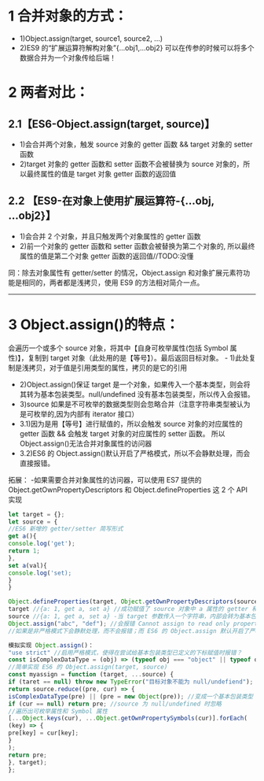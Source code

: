 # 1 合并对象的方式：

- 1)Object.assign(target, source1, source2, ...)
- 2)ES9 的“扩展运算符解构对象”{...obj1,...obj2}
  可以在传参的时候可以将多个数据合并为一个对象传给后端！

# 2 两者对比：

## 2.1【ES6-Object.assign(target, source)】

- 1)会合并两个对象，触发 source 对象的 getter 函数 && target 对象的 setter 函数
- 2)target 对象的 getter 函数和 setter 函数不会被替换为 source 对象的，所以最终属性的值是 target 对象 getter 函数的返回值

## 2.2 【ES9-在对象上使用扩展运算符-{...obj, ...obj2}】

- 1)会合并 2 个对象，并且只触发两个对象属性的 getter 函数
- 2)前一个对象的 getter 函数和 setter 函数会被替换为第二个对象的, 所以最终属性的值是第二个对象 getter 函数的返回值//TODO:没懂

同：除去对象属性有 getter/setter 的情况，Object.assign 和对象扩展元素符功能是相同的，两者都是浅拷贝，使用 ES9 的方法相对简介一点。

---

# 3 Object.assign()的特点：

会遍历一个或多个 source 对象，将其中【自身可枚举属性(包括 Symbol 属性)】，复制到 target 对象（此处用的是【等号】）。最后返回目标对象。 - 1)此处复制是浅拷贝，对于值是引用类型的属性，拷贝的是它的引用

- 2)Object.assign()保证 target 是一个对象，如果传入一个基本类型，则会将其转为基本包装类型。null/undefined 没有基本包装类型，所以传入会报错。
- 3)source 如果是不可枚举的数据类型则会忽略合并（注意字符串类型被认为是可枚举的,因为内部有 iterator 接口）
- 3.1)因为是用【等号】进行赋值的，所以会触发 source 对象的对应属性的 getter 函数 && 会触发 target 对象的对应属性的 setter 函数。
  所以 Object.assign()无法合并对象属性的访问器
- 3.2)ES6 的 Object.assign()默认开启了严格模式，所以不会静默处理，而会直接报错。

拓展： -如果需要合并对象属性的访问器，可以使用 ES7 提供的 Object.getOwnPropertyDescriptors 和 Object.defineProperties 这 2 个 API 实现

```js
let target = {};
let source = {
//ES6 新增的 getter/setter 简写形式
get a(){
console.log('get');
return 1;
},
set a(val){
console.log('set);
}
}

Object.defineProperties(target, Object.getOwnPropertyDescriptors(source));
target //{a: 1, get a, set a} //成功赋值了 source 对象中 a 属性的 getter 和 setter
source //{a: 1, get a, set a} -当 target 参数传入一个字符串，内部会转为基本包装类型，而需注意：字符串基本包装类型的属性是只读的(属性描述符的 writable 属性为 false)，即不能再次赋值
Object.assign("abc", "def"); //会报错 Cannot assign to read only property ...
//如果是非严格模式下会静默处理，而不会报错；而 ES6 的 Object.assign 默认开启了严格模式

模拟实现 Object.assign()：
"use strict" //启用严格模式，使得在尝试给基本包装类型已定义的下标赋值时报错？
const isComplexDataType = (obj) => (typeof obj === "object" || typeof obj === "function") && obj !== null;
//简单实现 ES6 的 Object.assign(target, source)
const myassign = function (target, ...source) {
if (taret == null) throw new TypeError("目标对象不能为 null/undefiend");
return source.reduce((pre, cur) => {
isComplexDataType(pre) || (pre = new Object(pre)); //变成一个基本包装类型
if (cur == null) return pre; //source 为 null/undefined 时忽略
//遍历出可枚举属性和 Symbol 属性
[...Object.keys(cur), ...Object.getOwnPropertySymbols(cur)].forEach(
(key) => {
pre[key] = cur[key];
}
);
return pre;
}, target);
};
```
